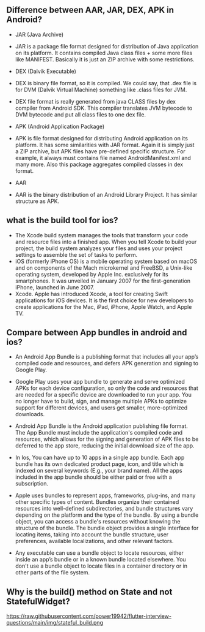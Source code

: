 ## Difference between AAR, JAR, DEX, APK in Android?
- JAR (Java Archive)
- JAR is a package file format designed for distribution of Java application on its platform. It contains compiled Java class files + some more files like MANIFEST. Basically it is just an ZIP archive with some restrictions.

- DEX (Dalvik Executable)
- DEX is binary file format, so it is compiled. We could say, that .dex file is for DVM (Dalvik Virtual Machine) something like .class files for JVM.

- DEX file format is really generated from java CLASS files by dex compiler from Android SDK. This compiler translates JVM bytecode to DVM bytecode and put all class files to one dex file.

- APK (Android Application Package)
- APK is file format designed for distributing Android application on its platform. It has some similarities with JAR format. Again it is simply just a ZIP archive, but APK files have pre-defined specific structure. For example, it always must contains file named AndroidManifest.xml and many more. Also this package aggregates compiled classes in dex format.

- AAR
- AAR is the binary distribution of an Android Library Project. It has similar structure as APK.

## what is the build tool for ios?
- The Xcode build system manages the tools that transform your code and resource files into a finished app. When you tell Xcode to build your project, the build system analyzes your files and uses your project settings to assemble the set of tasks to perform.
- iOS (formerly iPhone OS) is a mobile operating system based on macOS and on components of the Mach microkernel and FreeBSD, a Unix-like operating system, developed by Apple Inc. exclusively for its smartphones. It was unveiled in January 2007 for the first-generation iPhone, launched in June 2007.
- Xcode. Apple has introduced Xcode, a tool for creating Swift applications for iOS devices. It is the first choice for new developers to create applications for the Mac, iPad, iPhone, Apple Watch, and Apple TV.

## Compare between App bundles in android and ios?
- An Android App Bundle is a publishing format that includes all your app’s compiled code and resources, and defers APK generation and signing to Google Play.

- Google Play uses your app bundle to generate and serve optimized APKs for each device configuration, so only the code and resources that are needed for a specific device are downloaded to run your app. You no longer have to build, sign, and manage multiple APKs to optimize support for different devices, and users get smaller, more-optimized downloads.

- Android App Bundle is the Android application publishing file format. The App Bundle must include the application's compiled code and resources, which allows for the signing and generation of APK files to be deferred to the app store, reducing the initial download size of the app.

- In Ios, You can have up to 10 apps in a single app bundle. Each app bundle has its own dedicated product page, icon, and title which is indexed on several keywords (E.g., your brand name). All the apps included in the app bundle should be either paid or free with a subscription.
- Apple uses bundles to represent apps, frameworks, plug-ins, and many other specific types of content. Bundles organize their contained resources into well-defined subdirectories, and bundle structures vary depending on the platform and the type of the bundle. By using a bundle object, you can access a bundle's resources without knowing the structure of the bundle. The bundle object provides a single interface for locating items, taking into account the bundle structure, user preferences, available localizations, and other relevant factors.

- Any executable can use a bundle object to locate resources, either inside an app’s bundle or in a known bundle located elsewhere. You don't use a bundle object to locate files in a container directory or in other parts of the file system.

## Why is the build() method on State and not StatefulWidget?
https://raw.githubusercontent.com/power19942/flutter-interview-questions/main/img/stateful_build.png
